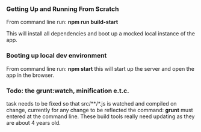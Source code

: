 ### Getting Up and Running From Scratch

From command line run: __npm run build-start__

This will install all dependencies and boot up a mocked local instance of the app.


### Booting up local dev environment
From command line run:  __npm start__
this will start up the server and open the app in the browser.

### Todo: the grunt:watch, minification e.t.c. 
task needs to be fixed so that src/**/*.js is watched and compiled on change, 
currently for any change to be reflected the command: __grunt__ must entered at the command line.  These 
build tools really need updating as they are about 4 years old.




